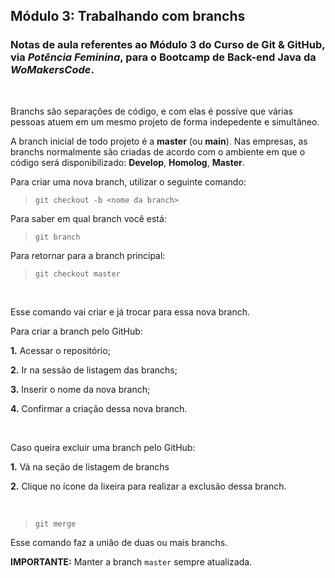 ## **Módulo 3: Trabalhando com branchs**

### Notas de aula referentes ao **Módulo 3** do **Curso de Git & GitHub**, via *Potência Feminina*, para o Bootcamp de Back-end Java da *WoMakersCode*.

<br>

Branchs são separações de código, e com elas é possíve que várias pessoas atuem em um mesmo projeto de forma indepedente e simultâneo.

A branch inicial de todo projeto é a **master** (ou **main**). Nas empresas, as branchs normalmente são criadas de acordo com o ambiente em que o código será disponibilizado: **Develop**, **Homolog**, **Master**.

Para criar uma nova branch, utilizar o seguinte comando:

> `git checkout -b <nome da branch>`

Para saber em qual branch você está:

> `git branch`

Para retornar para a branch principal:

> `git checkout master`

<br>

Esse comando vai criar e já trocar para essa nova branch.

Para criar a branch pelo GitHub:

**1.** Acessar o repositório;

**2.** Ir na sessão de listagem das branchs;

**3.** Inserir o nome da nova branch;

**4.** Confirmar a criação dessa nova branch.

<br>

Caso queira excluir uma branch pelo GitHub:

**1.** Vá na seção de listagem de branchs

**2.** Clique no ícone da lixeira para realizar a exclusão dessa branch.

<br>

> `git merge`

Esse comando faz a união de duas ou mais branchs.

**IMPORTANTE:** Manter a branch `master` sempre atualizada.
